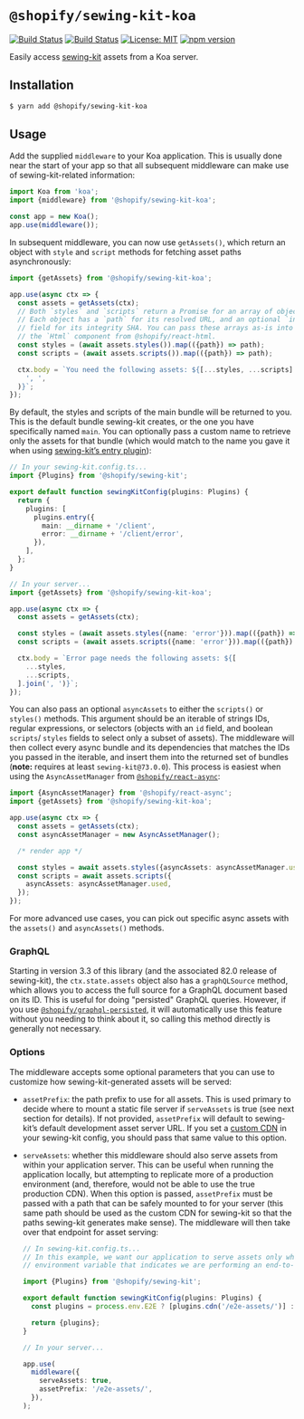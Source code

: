 # `@shopify/sewing-kit-koa`

[![Build Status](https://github.com/Shopify/quilt/workflows/Node-CI/badge.svg?branch=master)](https://github.com/Shopify/quilt/actions?query=workflow%3ANode-CI)
[![Build Status](https://github.com/Shopify/quilt/workflows/Ruby-CI/badge.svg?branch=master)](https://github.com/Shopify/quilt/actions?query=workflow%3ARuby-CI)
[![License: MIT](https://img.shields.io/badge/License-MIT-green.svg)](LICENSE.md) [![npm version](https://badge.fury.io/js/%40shopify%2Fsewing-kit-koa.svg)](https://badge.fury.io/js/%40shopify%2Fsewing-kit-koa.svg)

Easily access [sewing-kit](https://github.com/Shopify/sewing-kit) assets from a Koa server.

## Installation

```bash
$ yarn add @shopify/sewing-kit-koa
```

## Usage

Add the supplied `middleware` to your Koa application. This is usually done near the start of your app so that all subsequent middleware can make use of sewing-kit-related information:

```ts
import Koa from 'koa';
import {middleware} from '@shopify/sewing-kit-koa';

const app = new Koa();
app.use(middleware());
```

In subsequent middleware, you can now use `getAssets()`, which return an object with `style` and `script` methods for fetching asset paths asynchronously:

```ts
import {getAssets} from '@shopify/sewing-kit-koa';

app.use(async ctx => {
  const assets = getAssets(ctx);
  // Both `styles` and `scripts` return a Promise for an array of objects.
  // Each object has a `path` for its resolved URL, and an optional `integrity`
  // field for its integrity SHA. You can pass these arrays as-is into
  // the `Html` component from @shopify/react-html.
  const styles = (await assets.styles()).map(({path}) => path);
  const scripts = (await assets.scripts()).map(({path}) => path);

  ctx.body = `You need the following assets: ${[...styles, ...scripts].join(
    ', ',
  )}`;
});
```

By default, the styles and scripts of the main bundle will be returned to you. This is the default bundle sewing-kit creates, or the one you have specifically named `main`. You can optionally pass a custom name to retrieve only the assets for that bundle (which would match to the name you gave it when using [sewing-kit’s entry plugin](https://github.com/Shopify/sewing-kit/blob/master/docs/plugins/entry.md)):

```ts
// In your sewing-kit.config.ts...
import {Plugins} from '@shopify/sewing-kit';

export default function sewingKitConfig(plugins: Plugins) {
  return {
    plugins: [
      plugins.entry({
        main: __dirname + '/client',
        error: __dirname + '/client/error',
      }),
    ],
  };
}
```

```ts
// In your server...
import {getAssets} from '@shopify/sewing-kit-koa';

app.use(async ctx => {
  const assets = getAssets(ctx);

  const styles = (await assets.styles({name: 'error'})).map(({path}) => path);
  const scripts = (await assets.scripts({name: 'error'})).map(({path}) => path);

  ctx.body = `Error page needs the following assets: ${[
    ...styles,
    ...scripts,
  ].join(', ')}`;
});
```

You can also pass an optional `asyncAssets` to either the `scripts()` or `styles()` methods. This argument should be an iterable of strings IDs, regular expressions, or selectors (objects with an `id` field, and boolean `scripts`/ `styles` fields to select only a subset of assets). The middleware will then collect every async bundle and its dependencies that matches the IDs you passed in the iterable, and insert them into the returned set of bundles (**note:** requires at least `sewing-kit@73.0.0`). This process is easiest when using the `AsyncAssetManager` from [`@shopify/react-async`](../react-async):

```ts
import {AsyncAssetManager} from '@shopify/react-async';
import {getAssets} from '@shopify/sewing-kit-koa';

app.use(async ctx => {
  const assets = getAssets(ctx);
  const asyncAssetManager = new AsyncAssetManager();

  /* render app */

  const styles = await assets.styles({asyncAssets: asyncAssetManager.used});
  const scripts = await assets.scripts({
    asyncAssets: asyncAssetManager.used,
  });
});
```

For more advanced use cases, you can pick out specific async assets with the `assets()` and `asyncAssets()` methods.

### GraphQL

Starting in version 3.3 of this library (and the associated 82.0 release of sewing-kit), the `ctx.state.assets` object also has a `graphQLSource` method, which allows you to access the full source for a GraphQL document based on its ID. This is useful for doing "persisted" GraphQL queries. However, if you use [`@shopify/graphql-persisted`](../graphql-persisted), it will automatically use this feature without you needing to think about it, so calling this method directly is generally not necessary.

### Options

The middleware accepts some optional parameters that you can use to customize how sewing-kit-generated assets will be served:

- `assetPrefix`: the path prefix to use for all assets. This is used primary to decide where to mount a static file server if `serveAssets` is true (see next section for details). If not provided, `assetPrefix` will default to sewing-kit’s default development asset server URL. If you set a [custom CDN](https://github.com/Shopify/sewing-kit/blob/master/docs/plugins/cdn.md) in your sewing-kit config, you should pass that same value to this option.

- `serveAssets`: whether this middleware should also serve assets from within your application server. This can be useful when running the application locally, but attempting to replicate more of a production environment (and, therefore, would not be able to use the true production CDN). When this option is passed, `assetPrefix` must be passed with a path that can be safely mounted to for your server (this same path should be used as the custom CDN for sewing-kit so that the paths sewing-kit generates make sense). The middleware will then take over that endpoint for asset serving:

  ```ts
  // In sewing-kit.config.ts...
  // In this example, we want our application to serve assets only when we pass an
  // environment variable that indicates we are performing an end-to-end test.

  import {Plugins} from '@shopify/sewing-kit';

  export default function sewingKitConfig(plugins: Plugins) {
    const plugins = process.env.E2E ? [plugins.cdn('/e2e-assets/')] : [];

    return {plugins};
  }
  ```

  ```ts
  // In your server...

  app.use(
    middleware({
      serveAssets: true,
      assetPrefix: '/e2e-assets/',
    }),
  );
  ```
